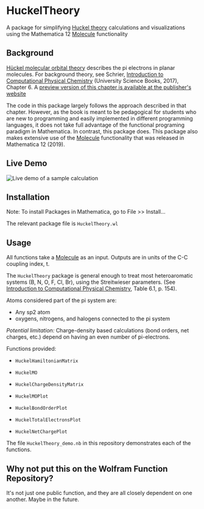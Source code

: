 # HuckelTheory
A package for simplifying [Huckel theory](https://en.wikipedia.org/wiki/H%C3%BCckel_method) calculations and visualizations using the Mathematica 12 [Molecule](https://reference.wolfram.com/language/ref/Molecule.html) functionality

## Background 
[Hückel molecular orbital theory](https://en.wikipedia.org/wiki/H%C3%BCckel_method) describes the pi electrons in planar molecules.  For background theory, see Schrier, [Introduction to Computational Physical Chemistry](https://amzn.to/2Jj4Yp4) (University Science Books, 2017), Chapter 6.  A [preview version of this chapter is available at the publisher's website]( http://www.uscibooks.com/schrier.htm)

The code in this package largely follows the approach described in that chapter.  However, as the book is meant to be pedagogical for students who are new to programming and easily implemented in different programming languages, it does not take full advantage of the functional programing paradigm in Mathematica.  In contrast, this package does.  This package also makes extensive use of the [Molecule](https://reference.wolfram.com/language/ref/Molecule.html) functionality that was released in Mathematica 12 (2019).

## Live Demo

![Live demo of a sample calculation](HuckelTheory_livedemo.gif )

## Installation

Note:  To install Packages in Mathematica, go to File >> Install... 

The relevant package file is `HuckelTheory.wl`

## Usage

All functions take a [Molecule](https://reference.wolfram.com/language/ref/Molecule.html) as an input.  Outputs are in units of the C-C coupling index, t.

The `HuckelTheory` package is general enough to treat most heteroaromatic systems (B, N, O, F, Cl, Br), using the Streitwieser parameters. (See [Introduction to Computational Physical Chemistry](https://amzn.to/2Jj4Yp4), Table 6.1, p. 154).

Atoms considered part of the pi system are:
- Any sp2 atom
- oxygens, nitrogens, and halogens connected to the pi system

*Potential limitation:* Charge-density based calculations (bond orders, net charges, etc.) depend on having an even number of pi-electrons.

Functions provided:

- `HuckelHamiltonianMatrix`
- `HuckelMO`
- `HuckelChargeDensityMatrix`

- `HuckelMOPlot`
- `HuckelBondOrderPlot`
- `HuckelTotalElectronsPlot`
- `HuckelNetChargePlot`

The file `HuckelTheory_demo.nb` in this repository demonstrates each of the functions.

## Why not put this on the Wolfram Function Repository?

It's not just one public function, and they are all closely dependent on one another.  Maybe in the future.
